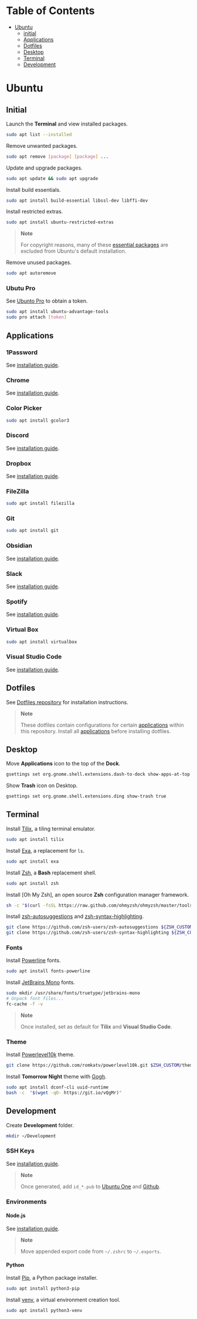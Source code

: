 # Table of Contents

* [Ubuntu](#ubuntu)
	* [initial](#initial)
	* [Applications](#applications)
	* [Dotfiles](#dotfiles)
	* [Desktop](#desktop)
	* [Terminal](#terminal)
	* [Development](#development)

# Ubuntu

## Initial

Launch the **Terminal** and view installed packages.

```bash
sudo apt list --installed
```

Remove unwanted packages.

```bash
sudo apt remove [package] [package] ...
```

Update and upgrade packages.

```bash
sudo apt update && sudo apt upgrade
```

Install build essentials.

```bash
sudo apt install build-essential libssl-dev libffi-dev
```

Install restricted extras.

```bash
sudo apt install ubuntu-restricted-extras
```

> **Note**
>
> For copyright reasons, many of these [essential packages](https://en.wikipedia.org/wiki/Ubuntu-restricted-extras) are excluded from Ubuntu's default installation.

Remove  unused packages.

```bash
sudo apt autoremove
```

### Ubutu Pro 

See [Ubunto Pro](https://ubuntu.com/pro) to obtain a token.

```bash
sudo apt install ubuntu-advantage-tools
sudo pro attach [token]
```

## Applications

### 1Password

See [installation guide](https://1password.com/downloads/linux/).

### Chrome

See [installation guide](https://www.google.com/chrome/).

### Color Picker

```bash
sudo apt install gcolor3
```

### Discord

See [installation guide](https://discord.com/download).

### Dropbox

See [installation guide](https://www.dropbox.com/install-linux).

### FileZilla

```bash
sudo apt install filezilla
```

### Git

```bash
sudo apt install git
```

### Obsidian

See [installation guide](https://obsidian.md/download).

### Slack

See [installation guide](https://slack.com/downloads/linux).

### Spotify

See [installation guide](https://www.spotify.com/us/download/linux/).

### Virtual Box

```bash
sudo apt install virtualbox
```

### Visual Studio Code

See [installation guide](https://code.visualstudio.com/download).

## Dotfiles

See [Dotfiles repository](https://github.com/jcp/dotfiles) for installation instructions.

> **Note**
>
> These dotfiles contain configurations for certain [applications](#applications) within this repository. Install all [applications](#applications) before installing dotfiles.

## Desktop

Move **Applications** icon to the top of the **Dock**.

```bash
gsettings set org.gnome.shell.extensions.dash-to-dock show-apps-at-top true
```

Show **Trash** icon on Desktop.

```bash
gsettings set org.gnome.shell.extensions.ding show-trash true
```

## Terminal

Install [Tilix](https://gnunn1.github.io/tilix-web/), a tiling terminal emulator.

```bash
sudo apt install tilix
```

Install [Exa](https://the.exa.website/#installation), a replacement for `ls`.

```bash
sudo apt install exa
```

Install [Zsh](https://www.zsh.org/), a **Bash** replacement shell.

```bash
sudo apt install zsh
```

Install [Oh My Zsh], an open source **Zsh** configuration manager framework.

```bash
sh -c "$(curl -fsSL https://raw.github.com/ohmyzsh/ohmyzsh/master/tools/install.sh)"
```

Install [zsh-autosuggestions](https://github.com/zsh-users/zsh-autosuggestions) and [zsh-syntax-highlighting](https://github.com/zsh-users/zsh-syntax-highlighting).

```bash
git clone https://github.com/zsh-users/zsh-autosuggestions ${ZSH_CUSTOM:-~/.oh-my-zsh/custom}/plugins/zsh-autosuggestions
git clone https://github.com/zsh-users/zsh-syntax-highlighting ${ZSH_CUSTOM:-~/.oh-my-zsh/custom}/plugins/zsh-syntax-highlighting
```

### Fonts

Install [Powerline](https://github.com/powerline/fonts) fonts.

```bash
sudo apt install fonts-powerline
```

Install [JetBrains Mono](https://www.jetbrains.com/lp/mono/#how-to-install) fonts.

```bash
sudo mkdir /usr/share/fonts/truetype/jetbrains-mono
# Unpack font files...
fc-cache -f -v
```

> **Note**
> 
> Once installed, set as default for **Tilix** and **Visual Studio Code**.

### Theme

Install [Powerlevel10k](https://github.com/romkatv/powerlevel10k) theme.

```bash
git clone https://github.com/romkatv/powerlevel10k.git $ZSH_CUSTOM/themes/powerlevel10k
```

Install **Tomorrow Night** theme with [Gogh](https://gogh-co.github.io/Gogh/).

```bash
sudo apt install dconf-cli uuid-runtime
bash -c  "$(wget -qO- https://git.io/vQgMr)"
```

## Development

Create **Development** folder.

```bash
mkdir ~/Development
```

### SSH Keys

See [installation guide](https://docs.github.com/en/authentication/connecting-to-github-with-ssh/generating-a-new-ssh-key-and-adding-it-to-the-ssh-agent).

> **Note**
>
> Once generated, add `id_*.pub` to [Ubuntu One](https://login.ubuntu.com/ssh-keys) and [Github](https://docs.github.com/en/authentication/connecting-to-github-with-ssh/adding-a-new-ssh-key-to-your-github-account).

### Environments

#### Node.js

See [installation guide](https://github.com/nvm-sh/nvm#installing-and-updating).

> **Note**
> 
> Move appended export code from `~/.zshrc` to `~/.exports`.

#### Python

Install [Pip](https://pypi.org/project/pip/), a Python package installer.

```bash
sudo apt install python3-pip
```

Install [venv](https://docs.python.org/3/library/venv.html), a virtual environment creation tool.

```bash
sudo apt install python3-venv
```
